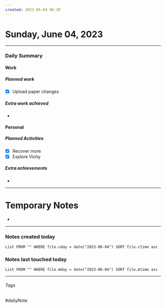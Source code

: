 ```yaml
---
created: 2023-06-04 08:30
---
```


# Sunday, June 04, 2023

---

### Daily Summary

#### Work

##### Planned work

- [x] Upload paper changes

##### Extra work achieved

-  

#### Personal

##### Planned Activities

- [x] Recover more
- [x] Explore Vichy

##### Extra achievements

-  

---

# Temporary Notes

- 

---
### Notes created today
```dataview
List FROM "" WHERE file.cday = date("2023-06-04") SORT file.ctime asc
```

### Notes last touched today
```dataview
List FROM "" WHERE file.mday = date("2023-06-04") SORT file.mtime asc
```
---

###### Tags

#dailyNote
